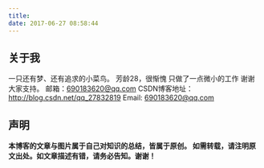 ```yaml
---
title: 
date: 2017-06-27 08:58:44
---
```


## 关于我
一只还有梦、还有追求的小菜鸟。
芳龄28，很惭愧
只做了一点微小的工作
谢谢大家支持。
邮箱：690183620@qq.com
CSDN博客地址：
http://blog.csdn.net/qq_27832819
Email: 690183620@qq.com
## 声明
**本博客的文章与图片属于自己对知识的总结，皆属于原创。
如需转载，请注明原文出处。如文章描述有错，请务必告知。谢谢！**